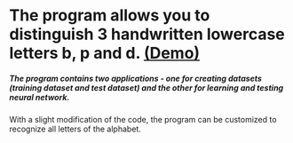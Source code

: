 # The program allows you to distinguish 3 handwritten lowercase letters b, p and d. [(Demo)](https://herbata-sys.xyz/projects/2/)
##### The program contains two applications - one for creating datasets (training dataset and test dataset) and the other for learning and testing neural network.
With a slight modification of the code, the program can be customized to recognize all letters of the alphabet.
